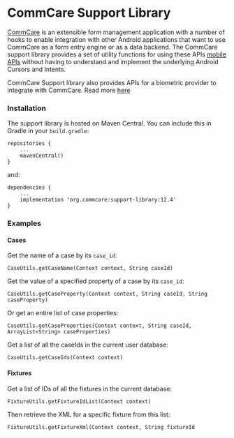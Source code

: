 # CommCare Support Library

[CommCare](https://github.com/dimagi/commcare-android/) is an extensible form management application with a number of hooks
to enable integration with other Android applications that want to use CommCare as a form entry engine
or as a data backend.
The CommCare support library provides a set of utility functions for using these APIs [mobile APIs](https://github.com/dimagi/commcare-android/wiki)
without having to understand and implement the underlying Android Cursors and Intents.

CommCare Support library also provides APIs for a biometric provider to integrate with CommCare. Read more [here](https://github.com/dimagi/commcare-android/blob/master/commcare-support-library/src/main/java/org/commcare/commcaresupportlibrary/identity/identity_integration.md)

### Installation

The support library is hosted on Maven Central.
You can include this in Gradle in your `build.gradle`:

```
repositories {
    ...
    mavenCentral()
}
```

and:
```
dependencies {
    ...
    implementation 'org.commcare:support-library:12.4'
}
```

### Examples

#### Cases

Get the name of a case by its `case_id`:

`CaseUtils.getCaseName(Context context, String caseId)`

Get the value of a specified property of a case by its `case_id`:

`CaseUtils.getCaseProperty(Context context, String caseId, String caseProperty)`

Or get an entire list of case properties:

`CaseUtils.getCaseProperties(Context context, String caseId, ArrayList<String> caseProperties)`

Get a list of all the caseIds in the current user database:

`CaseUtils.getCaseIds(Context context)`

#### Fixtures

Get a list of IDs of all the fixtures in the current database:

`FixtureUtils.getFixtureIdList(Context context)`

Then retrieve the XML for a specific fixture from this list:

`FixtureUtils.getFixtureXml(Context context, String fixtureId`

